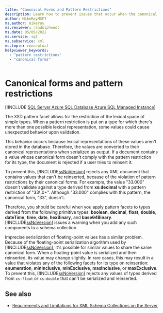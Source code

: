 ```yaml
---
title: "Canonical Forms and Pattern Restrictions"
description: Learn how to prevent issues that occur when the canonical representation of primitive value types doesn't comply with pattern restrictions from an XSD pattern facet.
author: MikeRayMSFT
ms.author: mikeray
ms.reviewer: randolphwest
ms.date: 05/05/2022
ms.service: sql
ms.subservice: xml
ms.topic: conceptual
helpviewer_keywords:
  - "pattern restrictions"
  - "canonical forms"
---
```

# Canonical forms and pattern restrictions

[!INCLUDE [SQL Server Azure SQL Database Azure SQL Managed Instance](../../includes/applies-to-version/sql-asdb-asdbmi.md)]

The XSD pattern facet allows for the restriction of the lexical space of simple types. When a pattern restriction is put on a type for which there's more than one possible lexical representation, some values could cause unexpected behavior upon validation.

This behavior occurs because lexical representations of these values aren't stored in the database. Therefore, the values are converted to their canonical representations when serialized as output. If a document contains a value whose canonical form doesn't comply with the pattern restriction for its type, the document is rejected if a user tries to reinsert it.

To prevent this, [!INCLUDE[ssNoVersion](../../includes/ssnoversion-md.md)] rejects any XML document that contains values that can't be reinserted, because of the violation of pattern restrictions by their canonical forms. For example, the value "33.000" doesn't validate against a type derived from **xs:decimal** with a pattern restriction of "33\\.0+". Although "33.000" complies with this pattern, the canonical form, "33", doesn't.

Therefore, you should be careful when you apply pattern facets to types derived from the following primitive types: **boolean**, **decimal**, **float**, **double**, **dateTime**, **time**, **date**, **hexBinary**, and **base64Binary**. [!INCLUDE[ssNoVersion](../../includes/ssnoversion-md.md)] issues a warning when you add any such components to a schema collection.

Imprecise serialization of floating-point values has a similar problem. Because of the floating-point serialization algorithm used by [!INCLUDE[ssNoVersion](../../includes/ssnoversion-md.md)], it's possible for similar values to share the same canonical form. When a floating-point value is serialized and then reinserted, its value may change slightly. In rare cases, this may result in a value that violates any of the following facets for its type on reinsertion: **enumeration**, **minInclusive**, **minExclusive**, **maxInclusive**, or **maxExclusive**. To prevent this, [!INCLUDE[ssNoVersion](../../includes/ssnoversion-md.md)] rejects any values of types derived from `xs:float` or `xs:double` that can't be serialized and reinserted.

## See also

- [Requirements and Limitations for XML Schema Collections on the Server](../../relational-databases/xml/requirements-and-limitations-for-xml-schema-collections-on-the-server.md)
